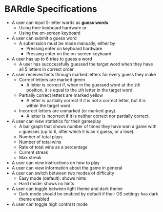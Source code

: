 # BARdle Specifications

- A user can input 5-letter words as **guess words**
  - Using their keyboard hardware or
  - Using the on-screen keyboard
- A user can submit a guess word
  - A submission must be made manually, either by
    - Pressing enter on keyboard hardware
    - Pressing enter on the on-screen keyboard
- A user has up to 6 tries to guess a word
  - A user has succcessfully guessed the target word when they have all 5 letters in correct order
- A user receives hints through marked letters for every guess they make
  - Correct letters are marked green
    - A letter is correct if, when in the guessed word at the `i`th position, it is equal to the `i`th letter in the target word.
  - Partially correct letters are marked yellow
    - A letter is partially correct if it is not a correct letter, but it is within the target word.
  - Incorrect letters are unmarked (or marked gray).
    - A letter is incorrect if it is neither correct nor partially correct.
- A user can view statistics for their gameplay
  - A bar graph that shows number of times they have won a game with `n` guesses (up to 6, after which it is an `X` guess, or a lose).
  - Number of total plays
  - Number of total wins
  - Rate of total wins as a percentage
  - Current streak
  - Max streak
- A user can view instructions on how to play
- A user can view information about the game in general
- A user can switch between two modes of difficulty
  - Easy mode (default): shows hints
  - Hard mode: shows no hints
- A user can toggle between light theme and dark theme
  - Dark mode should be enabled by default if their OS settings has dark theme enabled
- A user can toggle high contrast mode